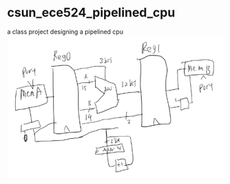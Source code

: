 # csun_ece524_pipelined_cpu
a class project designing a pipelined cpu  
![pipelined cpu diagram](img/pipelined_cpu_diagram.png)
